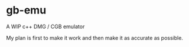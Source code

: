 # gb-emu
A WIP c++ DMG / CGB emulator

My plan is first to make it work and then make it as accurate as possible.
